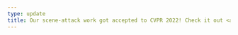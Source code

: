 ```yaml
---
type: update
title: Our scene-attack work got accepted to CVPR 2022! Check it out <a href="https://s-attack.github.io/"> __s-attack library__</a>.'
---
```

